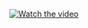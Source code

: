 [![Watch the video](https://i.postimg.cc/7ZcYgCN2/Screenshot-2024-12-08-152743.png)](https://youtu.be/VL0C4_MH-Sg)
